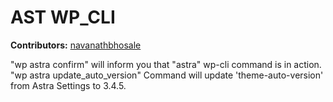 # AST WP_CLI #
**Contributors:** [navanathbhosale](https://profiles.wordpress.org/navanathbhosale)  

"wp astra confirm" will inform you that "astra" wp-cli command is in action.
"wp astra update_auto_version" Command will update 'theme-auto-version' from Astra Settings to 3.4.5.